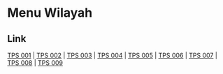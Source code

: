 # Menu Wilayah

## Link

[TPS 001](https://github.com/gigit-pemilu/pemilu-2024-33-jawa-tengah/tree/main/pilpres/hitung-suara/sub/33-jawa-tengah/sub/06-purworejo/sub/15-loano/sub/2014-kedungpoh/sub/001-tps)
 | 
[TPS 002](https://github.com/gigit-pemilu/pemilu-2024-33-jawa-tengah/tree/main/pilpres/hitung-suara/sub/33-jawa-tengah/sub/06-purworejo/sub/15-loano/sub/2014-kedungpoh/sub/002-tps)
 | 
[TPS 003](https://github.com/gigit-pemilu/pemilu-2024-33-jawa-tengah/tree/main/pilpres/hitung-suara/sub/33-jawa-tengah/sub/06-purworejo/sub/15-loano/sub/2014-kedungpoh/sub/003-tps)
 | 
[TPS 004](https://github.com/gigit-pemilu/pemilu-2024-33-jawa-tengah/tree/main/pilpres/hitung-suara/sub/33-jawa-tengah/sub/06-purworejo/sub/15-loano/sub/2014-kedungpoh/sub/004-tps)
 | 
[TPS 005](https://github.com/gigit-pemilu/pemilu-2024-33-jawa-tengah/tree/main/pilpres/hitung-suara/sub/33-jawa-tengah/sub/06-purworejo/sub/15-loano/sub/2014-kedungpoh/sub/005-tps)
 | 
[TPS 006](https://github.com/gigit-pemilu/pemilu-2024-33-jawa-tengah/tree/main/pilpres/hitung-suara/sub/33-jawa-tengah/sub/06-purworejo/sub/15-loano/sub/2014-kedungpoh/sub/006-tps)
 | 
[TPS 007](https://github.com/gigit-pemilu/pemilu-2024-33-jawa-tengah/tree/main/pilpres/hitung-suara/sub/33-jawa-tengah/sub/06-purworejo/sub/15-loano/sub/2014-kedungpoh/sub/007-tps)
 | 
[TPS 008](https://github.com/gigit-pemilu/pemilu-2024-33-jawa-tengah/tree/main/pilpres/hitung-suara/sub/33-jawa-tengah/sub/06-purworejo/sub/15-loano/sub/2014-kedungpoh/sub/008-tps)
 | 
[TPS 009](https://github.com/gigit-pemilu/pemilu-2024-33-jawa-tengah/tree/main/pilpres/hitung-suara/sub/33-jawa-tengah/sub/06-purworejo/sub/15-loano/sub/2014-kedungpoh/sub/009-tps)

